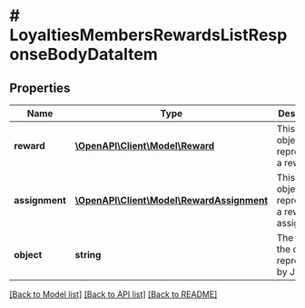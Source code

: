 # # LoyaltiesMembersRewardsListResponseBodyDataItem

## Properties

Name | Type | Description | Notes
------------ | ------------- | ------------- | -------------
**reward** | [**\OpenAPI\Client\Model\Reward**](Reward.md) | This is an object representing a reward. | [optional]
**assignment** | [**\OpenAPI\Client\Model\RewardAssignment**](RewardAssignment.md) | This is an object representing a reward assignment. | [optional]
**object** | **string** | The type of the object represented by JSON. | [optional] [default to 'loyalty_reward']

[[Back to Model list]](../../README.md#models) [[Back to API list]](../../README.md#endpoints) [[Back to README]](../../README.md)
